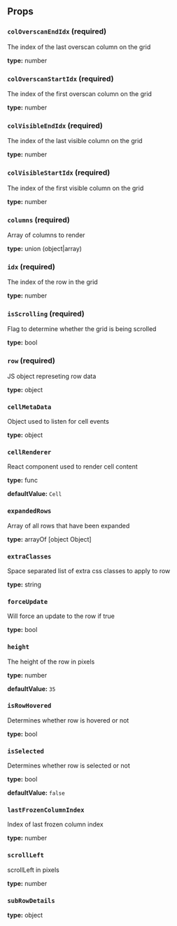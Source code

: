 

Props
-----

### `colOverscanEndIdx` (required)

The index of the last overscan column on the grid

**type:** number


### `colOverscanStartIdx` (required)

The index of the first overscan column on the grid

**type:** number


### `colVisibleEndIdx` (required)

The index of the last visible column on the grid

**type:** number


### `colVisibleStartIdx` (required)

The index of the first visible column on the grid

**type:** number


### `columns` (required)

Array of columns to render

**type:** union (object|array)


### `idx` (required)

The index of the row in the grid

**type:** number


### `isScrolling` (required)

Flag to determine whether the grid is being scrolled

**type:** bool


### `row` (required)

JS object represeting row data

**type:** object


### `cellMetaData`

Object used to listen for cell events

**type:** object


### `cellRenderer`

React component used to render cell content

**type:** func

 **defaultValue:** `Cell`


### `expandedRows`

Array of all rows that have been expanded

**type:** arrayOf [object Object]


### `extraClasses`

Space separated list of extra css classes to apply to row

**type:** string


### `forceUpdate`

Will force an update to the row if true

**type:** bool


### `height`

The height of the row in pixels

**type:** number

 **defaultValue:** `35`


### `isRowHovered`

Determines whether row is hovered or not

**type:** bool


### `isSelected`

Determines whether row is selected or not

**type:** bool

 **defaultValue:** `false`


### `lastFrozenColumnIndex`

Index of last frozen column index

**type:** number


### `scrollLeft`

scrollLeft in pixels

**type:** number


### `subRowDetails`

**type:** object

